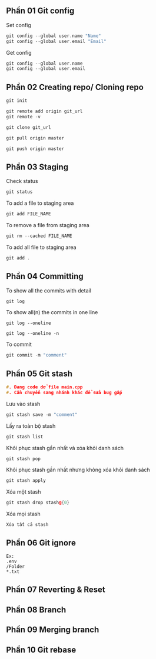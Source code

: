 ## Phần 01 Git config
Set config
```cpp
git config --global user.name "Name"
git config --global user.email "Email"
```
Get config
```cpp
git config --global user.name
git config --global user.email
```
## Phần 02 Creating repo/ Cloning repo
```cpp
git init
```
```cpp
git remote add origin git_url
git remote -v
```
```cpp
git clone git_url
```
```cpp
git pull origin master
```
```cpp
git push origin master
```
## Phần 03 Staging
Check status
```cpp
git status
```
To add a file to staging area
```cpp
git add FILE_NAME
```
To remove a file from staging area
```cpp
git rm --cached FILE_NAME
```
To add all file to staging area
```cpp
git add .
```

## Phần 04 Committing
To show all the commits with detail
```cpp
git log
```
To show all(n) the commits in one line
```
git log --oneline
```
```
git log --oneline -n
```
To commit
```cpp
git commit -m "comment"
```
## Phần 05 Git stash
```cpp
#. Đang code dở file main.cpp
#. Cần chuyển sang nhánh khác để sửa bug gấp
```
Lưu vào stash
```cpp
git stash save -m "comment"
```
Lấy ra toàn bộ stash
```cpp
git stash list
```
Khôi phục stash gần nhất và xóa khỏi danh sách
```cpp
git stash pop
```
Khôi phục stash gần nhất nhưng không xóa khỏi danh sách
```cpp
git stash apply
```
Xóa một stash
```cpp
git stash drop stash@{0}
```
Xóa mọi stash
```
Xóa tất cả stash
```
## Phần 06 Git ignore
```
Ex:
.env
/Folder
*.txt
```
## Phần 07 Reverting & Reset
## Phần 08 Branch
## Phần 09 Merging branch
## Phần 10 Git rebase
